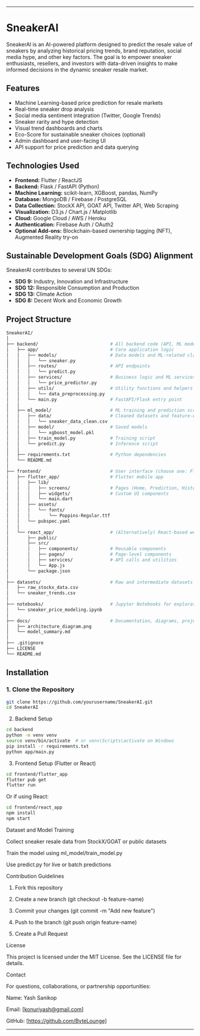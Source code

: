
---

# SneakerAI

SneakerAI is an AI-powered platform designed to predict the resale value of sneakers by analyzing historical pricing trends, brand reputation, social media hype, and other key factors. The goal is to empower sneaker enthusiasts, resellers, and investors with data-driven insights to make informed decisions in the dynamic sneaker resale market.

## Features

- Machine Learning-based price prediction for resale markets
- Real-time sneaker drop analysis
- Social media sentiment integration (Twitter, Google Trends)
- Sneaker rarity and hype detection
- Visual trend dashboards and charts
- Eco-Score for sustainable sneaker choices (optional)
- Admin dashboard and user-facing UI
- API support for price prediction and data querying

## Technologies Used

- **Frontend:** Flutter / ReactJS
- **Backend:** Flask / FastAPI (Python)
- **Machine Learning:** scikit-learn, XGBoost, pandas, NumPy
- **Database:** MongoDB / Firebase / PostgreSQL
- **Data Collection:** StockX API, GOAT API, Twitter API, Web Scraping
- **Visualization:** D3.js / Chart.js / Matplotlib
- **Cloud:** Google Cloud / AWS / Heroku
- **Authentication:** Firebase Auth / OAuth2
- **Optional Add-ons:** Blockchain-based ownership tagging (NFT), Augmented Reality try-on

## Sustainable Development Goals (SDG) Alignment

SneakerAI contributes to several UN SDGs:
- **SDG 9:** Industry, Innovation and Infrastructure
- **SDG 12:** Responsible Consumption and Production
- **SDG 13:** Climate Action
- **SDG 8:** Decent Work and Economic Growth

## Project Structure
```bash
SneakerAI/
│
├── backend/                           # All backend code (API, ML models, DB, etc.)
│   ├── app/                           # Core application logic
│   │   ├── models/                    # Data models and ML-related classes
│   │   │   └── sneaker.py
│   │   ├── routes/                    # API endpoints
│   │   │   └── predict.py
│   │   ├── services/                  # Business logic and ML services
│   │   │   └── price_predictor.py
│   │   ├── utils/                     # Utility functions and helpers
│   │   │   └── data_preprocessing.py
│   │   └── main.py                    # FastAPI/Flask entry point
│   │
│   ├── ml_model/                      # ML training and prediction scripts
│   │   ├── data/                      # Cleaned datasets and feature-engineered data
│   │   │   └── sneaker_data_clean.csv
│   │   ├── model/                     # Saved models
│   │   │   └── xgboost_model.pkl
│   │   ├── train_model.py             # Training script
│   │   └── predict.py                 # Inference script
│   │
│   ├── requirements.txt               # Python dependencies
│   └── README.md
│
├── frontend/                          # User interface (choose one: Flutter or React)
│   ├── flutter_app/                   # Flutter mobile app
│   │   ├── lib/
│   │   │   ├── screens/               # Pages (Home, Prediction, History)
│   │   │   ├── widgets/               # Custom UI components
│   │   │   └── main.dart
│   │   ├── assets/
│   │   │   └── fonts/
│   │   │       └── Poppins-Regular.ttf
│   │   └── pubspec.yaml
│   │
│   └── react_app/                     # (Alternatively) React-based web frontend
│       ├── public/
│       ├── src/
│       │   ├── components/            # Reusable components
│       │   ├── pages/                 # Page-level components
│       │   ├── services/              # API calls and utilities
│       │   └── App.js
│       └── package.json
│
├── datasets/                          # Raw and intermediate datasets
│   ├── raw_stockx_data.csv
│   └── sneaker_trends.csv
│
├── notebooks/                         # Jupyter Notebooks for exploration and experiments
│   └── sneaker_price_modeling.ipynb
│
├── docs/                              # Documentation, diagrams, project plans
│   ├── architecture_diagram.png
│   └── model_summary.md
│
├── .gitignore
├── LICENSE
└── README.md
```

## Installation

### 1. Clone the Repository
```bash
git clone https://github.com/yourusername/SneakerAI.git
cd SneakerAI
```

2. Backend Setup
```bash
cd backend
python -m venv venv
source venv/bin/activate  # or venv\Scripts\activate on Windows
pip install -r requirements.txt
python app/main.py
```

3. Frontend Setup (Flutter or React)
```bash
cd frontend/flutter_app
flutter pub get
flutter run
```
Or if using React:
```bash
cd frontend/react_app
npm install
npm start
```

Dataset and Model Training

Collect sneaker resale data from StockX/GOAT or public datasets

Train the model using ml_model/train_model.py

Use predict.py for live or batch predictions


Contribution Guidelines

1. Fork this repository


2. Create a new branch (git checkout -b feature-name)


3. Commit your changes (git commit -m "Add new feature")


4. Push to the branch (git push origin feature-name)


5. Create a Pull Request



License

This project is licensed under the MIT License. See the LICENSE file for details.

Contact

For questions, collaborations, or partnership opportunities:

Name: Yash Sanikop

Email: [konuriyash@gmail.com]

GitHub: [https://github.com/ByteLounge]


---

